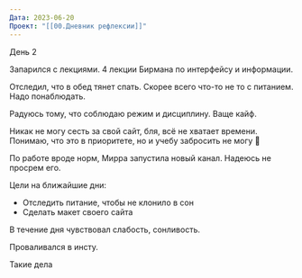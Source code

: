 ```yaml
---
Дата: 2023-06-20
Проект: "[[00.Дневник рефлексии]]"
---
```

День 2

Запарился с лекциями. 4 лекции Бирмана по интерфейсу и информации.

Отследил, что в обед тянет спать. Скорее всего что-то не то с питанием. Надо понаблюдать.

Радуюсь тому, что соблюдаю режим и дисциплину. Ваще кайф.

Никак не могу сесть за свой сайт, бля, всё не хватает времени. Понимаю, что это в приоритете, но и учебу забросить не могу 😬

По работе вроде норм, Мирра запустила новый канал. Надеюсь не просрем его.

Цели на ближайшие дни:

- Отследить питание, чтобы не клонило в сон
- Сделать макет своего сайта

В течение дня чувствовал слабость, сонливость.

Проваливался в инсту.

Такие дела